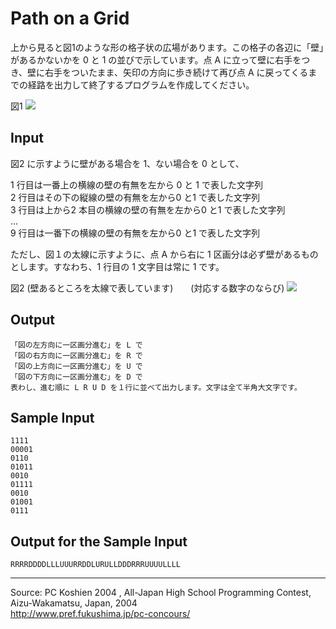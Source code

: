 # Path on a Grid

上から見ると図1のような形の格子状の広場があります。この格子の各辺に「壁」があるかないかを 0 と 1 の並びで示しています。点 A に立って壁に右手をつき、壁に右手をついたまま、矢印の方向に歩き続けて再び点 A に戻ってくるまでの経路を出力して終了するプログラムを作成してください。

図1
![][1]

## Input

図2 に示すように壁がある場合を 1、ない場合を 0 として、   
  
1 行目は一番上の横線の壁の有無を左から 0 と 1 で表した文字列  
2 行目はその下の縦線の壁の有無を左から0 と1 で表した文字列  
3 行目は上から2 本目の横線の壁の有無を左から0 と1 で表した文字列  
...  
9 行目は一番下の横線の壁の有無を左から0 と1 で表した文字列  
  
  

ただし、図１の太線に示すように、点 A から右に 1 区画分は必ず壁があるものとします。すなわち、1 行目の 1 文字目は常に 1 です。

図2 (壁あるところを太線で表しています)　　(対応する数字のならび)
![][2]

## Output

    「図の左方向に一区画分進む」を L で
    「図の右方向に一区画分進む」を R で
    「図の上方向に一区画分進む」を U で
    「図の下方向に一区画分進む」を D で
    表わし、進む順に L R U D を１行に並べて出力します。文字は全て半角大文字です。

## Sample Input

    1111
    00001
    0110
    01011
    0010
    01111
    0010
    01001
    0111

## Output for the Sample Input

    RRRRDDDDLLLUUURRDDLURULLDDDRRRUUUULLLL

* * *

Source: PC Koshien 2004 , All-Japan High School Programming Contest, Aizu-Wakamatsu, Japan, 2004   
<http://www.pref.fukushima.jp/pc-concours/>

[1]: IMAGE1/pathOnGrid1.gif
[2]: IMAGE1/pathOnGrid2.gif
